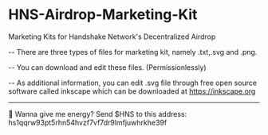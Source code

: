 # HNS-Airdrop-Marketing-Kit
Marketing Kits for Handshake Network's Decentralized Airdrop

-- There are three types of files for marketing kit, namely .txt,.svg and .png.

-- You can download and edit these files. (Permissionlessly)

-- As additional information, you can edit .svg file through free open source software called inkscape which can be downloaded at https://inkscape.org

*********************************************************************************************

🔋 Wanna give me energy? Send $HNS to this address: hs1qqrw93pt5rhn54hvzf7vf7dr9lmfjuwhrkhe39f 

